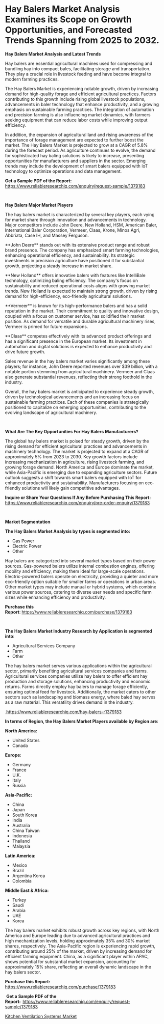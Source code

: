 <p><h1>Hay Balers Market Analysis Examines its Scope on Growth Opportunities, and Forecasted Trends Spanning from 2025 to 2032.</h1></p><p><strong>Hay Balers Market Analysis and Latest Trends</strong></p>
<p><p>Hay balers are essential agricultural machines used for compressing and bundling hay into compact bales, facilitating storage and transportation. They play a crucial role in livestock feeding and have become integral to modern farming practices.</p><p>The Hay Balers Market is experiencing notable growth, driven by increasing demand for high-quality forage and efficient agricultural practices. Factors contributing to this growth include rising global livestock populations, advancements in baler technology that enhance productivity, and a growing emphasis on sustainable farming practices. The integration of automation and precision farming is also influencing market dynamics, with farmers seeking equipment that can reduce labor costs while improving output efficiency.</p><p>In addition, the expansion of agricultural land and rising awareness of the importance of forage management are expected to further boost the market. The Hay Balers Market is projected to grow at a CAGR of 5.8% during the forecast period. As agriculture continues to evolve, the demand for sophisticated hay baling solutions is likely to increase, presenting opportunities for manufacturers and suppliers in the sector. Emerging trends may include the development of smart balers equipped with IoT technology to optimize operations and data management.</p></p>
<p><strong>Get a Sample PDF of the Report:&nbsp;</strong> <a href="https://www.reliableresearchiq.com/enquiry/request-sample/1379183?utm_campaign=3136&utm_medium=2&utm_source=Github&utm_content=ia&utm_term=08042025&utm_id=hay-balers">https://www.reliableresearchiq.com/enquiry/request-sample/1379183</a></p>
<p>&nbsp;</p>
<p><strong>Hay Balers Major Market Players</strong></p>
<p><p>The hay balers market is characterized by several key players, each vying for market share through innovation and advancements in technology. Major competitors include John Deere, New Holland, HSM, American Baler, International Baler Corporation, Vermeer, Claas, Krone, Minos Agri, Abbriata, Case IH, and Massey Ferguson.</p><p>**John Deere** stands out with its extensive product range and robust brand presence. The company has emphasized smart farming technologies, enhancing operational efficiency, and sustainability. Its strategic investments in precision agriculture have positioned it for substantial growth, projecting a steady increase in market share.</p><p>**New Holland** offers innovative balers with features like IntelliBale technology, optimizing baling efficiency. The company's focus on sustainability and reduced operational costs aligns with growing market trends. New Holland is expected to maintain strong growth, driven by rising demand for high-efficiency, eco-friendly agricultural solutions.</p><p>**Vermeer** is known for its high-performance balers and has a solid reputation in the market. Their commitment to quality and innovative design, coupled with a focus on customer service, has solidified their market position. As demand for versatile and durable agricultural machinery rises, Vermeer is primed for future expansions.</p><p>**Claas** competes effectively with its advanced product offerings and has a significant presence in the European market. Its investment in automation and digital solutions is expected to enhance productivity and drive future growth.</p><p>Sales revenue in the hay balers market varies significantly among these players; for instance, John Deere reported revenues over $39 billion, with a notable portion stemming from agricultural machinery. Vermeer and Claas also generate substantial revenues, reflecting their strong foothold in the industry.</p><p>Overall, the hay balers market is anticipated to experience steady growth, driven by technological advancements and an increasing focus on sustainable farming practices. Each of these companies is strategically positioned to capitalize on emerging opportunities, contributing to the evolving landscape of agricultural machinery.</p></p>
<p>&nbsp;</p>
<p><strong>What Are The Key Opportunities For Hay Balers Manufacturers?</strong></p>
<p><p>The global hay balers market is poised for steady growth, driven by the rising demand for efficient agricultural practices and advancements in machinery technology. The market is projected to expand at a CAGR of approximately 5% from 2023 to 2030. Key growth factors include increasing mechanization in agriculture, rising livestock farming, and growing forage demand. North America and Europe dominate the market, while Asia-Pacific is emerging due to expanding agriculture sectors. Future outlook suggests a shift towards smart balers equipped with IoT for enhanced productivity and sustainability. Manufacturers focusing on eco-friendly solutions will likely gain competitive advantages.</p></p>
<p><strong>Inquire or Share Your Questions If Any Before Purchasing This Report:</strong> <a href="https://www.reliableresearchiq.com/enquiry/pre-order-enquiry/1379183?utm_campaign=3136&utm_medium=2&utm_source=Github&utm_content=ia&utm_term=08042025&utm_id=hay-balers">https://www.reliableresearchiq.com/enquiry/pre-order-enquiry/1379183</a></p>
<p>&nbsp;</p>
<p><strong>Market Segmentation</strong></p>
<p><strong>The Hay Balers Market Analysis by types is segmented into:</strong></p>
<p><ul><li>Gas Power</li><li>Electric Power</li><li>Other</li></ul></p>
<p><p>Hay balers are categorized into several market types based on their power sources. Gas-powered balers utilize internal combustion engines, offering mobility and efficiency, making them ideal for large-scale operations. Electric-powered balers operate on electricity, providing a quieter and more eco-friendly option suitable for smaller farms or operations in urban areas. Other market types may include manual or hybrid systems, which combine various power sources, catering to diverse user needs and specific farm sizes while enhancing efficiency and productivity.</p></p>
<p><strong>Purchase this Report:&nbsp;</strong><a href="https://www.reliableresearchiq.com/purchase/1379183?utm_campaign=3136&utm_medium=2&utm_source=Github&utm_content=ia&utm_term=08042025&utm_id=hay-balers">https://www.reliableresearchiq.com/purchase/1379183</a></p>
<p>&nbsp;</p>
<p><strong>The Hay Balers Market Industry Research by Application is segmented into:</strong></p>
<p><ul><li>Agricultural Services Company</li><li>Farm</li><li>Other</li></ul></p>
<p><p>The hay balers market serves various applications within the agricultural sector, primarily benefiting agricultural services companies and farms. Agricultural services companies utilize hay balers to offer efficient hay production and storage solutions, enhancing productivity and economic returns. Farms directly employ hay balers to manage forage efficiently, ensuring optimal feed for livestock. Additionally, the market caters to other sectors such as landscaping and biomass energy, where baled hay serves as a raw material. This versatility drives demand in the industry.</p></p>
<p><a href="https://www.reliableresearchiq.com/hay-balers-r1379183?utm_campaign=3136&utm_medium=2&utm_source=Github&utm_content=ia&utm_term=08042025&utm_id=hay-balers">&nbsp;https://www.reliableresearchiq.com/hay-balers-r1379183</a></p>
<p><strong>In terms of Region, the Hay Balers Market Players available by Region are:</strong></p>
<p>
    <p> <strong> North America: </strong>
        <ul>
            <li>United States</li>
            <li>Canada</li>
        </ul>
        </p> 
    <p> <strong> Europe: </strong>
        <ul>
            <li>Germany</li>
            <li>France</li>
            <li>U.K.</li>
            <li>Italy</li>
            <li>Russia</li>
        </ul>
        </p> 
    <p> <strong> Asia-Pacific: </strong>
        <ul>
            <li>China</li>
            <li>Japan</li>
            <li>South Korea</li>
            <li>India</li>
            <li>Australia</li>
            <li>China Taiwan</li>
            <li>Indonesia</li>
            <li>Thailand</li>
            <li>Malaysia</li>
        </ul>
        </p> 
    <p> <strong> Latin America: </strong>
        <ul>
            <li>Mexico</li>
            <li>Brazil</li>
            <li>Argentina Korea</li>
            <li>Colombia</li>
        </ul>
        </p> 
    <p> <strong> Middle East & Africa: </strong>
        <ul>
            <li>Turkey</li>
            <li>Saudi</li>
            <li>Arabia</li>
            <li>UAE</li>
            <li>Korea</li>
        </ul>
    </p>
    </p>
<p><p>The hay balers market exhibits robust growth across key regions, with North America and Europe leading due to advanced agricultural practices and high mechanization levels, holding approximately 35% and 30% market shares, respectively. The Asia-Pacific region is experiencing rapid growth, contributing around 25% of the market, driven by increasing demand for efficient farming equipment. China, as a significant player within APAC, shows potential for substantial market expansion, accounting for approximately 15% share, reflecting an overall dynamic landscape in the hay balers sector.</p></p>
<p><strong>Purchase this Report: </strong><a href="https://www.reliableresearchiq.com/purchase/1379183?utm_campaign=3136&utm_medium=2&utm_source=Github&utm_content=ia&utm_term=08042025&utm_id=hay-balers">https://www.reliableresearchiq.com/purchase/1379183</a></p>
<p>&nbsp;<strong>Get a Sample PDF of the Report:&nbsp;&nbsp;</strong><a href="https://www.reliableresearchiq.com/enquiry/request-sample/1379183?utm_campaign=3136&utm_medium=2&utm_source=Github&utm_content=ia&utm_term=08042025&utm_id=hay-balers">https://www.reliableresearchiq.com/enquiry/request-sample/1379183</a></p>
<p><strong></strong></p>
<p><p><a href="https://github.com/donkalucine10/Market-Research-Report-List-1/blob/main/kitchen-ventilation-systems-market.md?utm_campaign=3136&utm_medium=2&utm_source=Github&utm_content=ia&utm_term=08042025&utm_id=hay-balers">Kitchen Ventilation Systems Market</a></p></p>